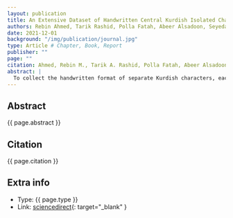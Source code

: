 ```yaml
---
layout: publication
title: An Extensive Dataset of Handwritten Central Kurdish Isolated Characters
authors: Rebin Ahmed, Tarik Rashid, Polla Fatah, Abeer Alsadoon, Seyedali Mirjaliligh
date: 2021-12-01
background: "/img/publication/journal.jpg"
type: Article # Chapter, Book, Report
publisher: ""
page: ""
citation: Ahmed, Rebin M., Tarik A. Rashid, Polla Fatah, Abeer Alsadoon, and Seyedali Mirjalili. "An extensive dataset of handwritten central Kurdish isolated characters." Data in Brief 39 (2021); 107479.
abstract: |
  To collect the handwritten format of separate Kurdish characters, each character has been printed on a grid of 14 × 9 of A4 paper. Each paper is filled with only one printed character so that the volunteers know what character should be written in each paper. Then each paper has been scanned, spliced, and cropped with a macro in photoshop to make sure the same process is applied for all characters. The grids of the characters have been filled mainly by volunteers of students from multiple universities in Erbil.
---
```


## Abstract

{{ page.abstract }}

## Citation

{{ page.citation }}

## Extra info

- Type: {{ page.type }}
- Link: [sciencedirect](https://www.sciencedirect.com/science/article/pii/S2352340921007605){: target="\_blank" }

